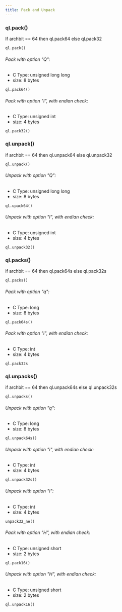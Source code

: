 ```yaml
---
title: Pack and Unpack
---
```

### ql.pack()
If archbit == 64 then ql.pack64 else ql.pack32
```
ql.pack()
```
###### Pack with option "Q":

- C Type: unsigned long long 
- size: 8 bytes
```
ql.pack64()
```

###### Pack with option "I", with endian check:

- C Type: unsigned int 
- size: 4 bytes
```
ql.pack32()
```

### ql.unpack()
if archbit == 64 then ql.unpack64 else ql.unpack32
```
ql.unpack()
```

###### Unpack with option "Q":

- C Type: unsigned long long 
- size: 8 bytes
```
ql.upack64()
```

###### Unpack with option "I", with endian check:
- C Type: unsigned int 
- size: 4 bytes
```
ql.unpack32()
```

### ql.packs()
if archbit == 64 then ql.pack64s else ql.pack32s
```
ql.packs()

```

###### Pack with option "q":

- C Type: long 
- size: 8 bytes
```
ql.pack64s()
```
###### Pack with option "i", with endian check:

- C Type: int 
- size: 4 bytes
```
ql.pack32s
```

### ql.unpacks()
if archbit == 64 then ql.unpack64s else ql.unpack32s
```
ql.unpacks()
```

###### Unpack with option "q":

- C Type: long 
- size: 8 bytes
```
ql.unpack64s()
```

###### Unpack with option "i", with endian check:

- C Type: int 
- size: 4 bytes
```
ql.unpack32s()
```

###### Unpack with option "i":

- C Type: int 
- size: 4 bytes
```
unpack32_ne()
```

###### Pack with option "H", with endian check:

- C Type: unsigned short 
- size: 2 bytes
```
ql.pack16()
```

###### Unpack with option "H", with endian check:

- C Type: unsigned short 
- size: 2 bytes
```
ql.unpack16()
```